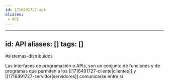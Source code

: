 ```yaml
---
id: 1716491727-api
aliases:
 - API
---
```


---
id: API
aliases: []
tags: []
---

#sistemas-distribuidos 

Las interfaces de programación o APIs, son un conjunto de funciones y de programas que permiten a los [[1716491727-cliente|clientes]] y [[1716491727-servidor|servidores]] comunicarse entre si

